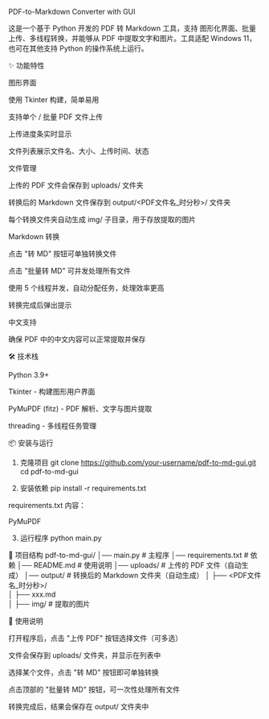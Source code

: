 PDF-to-Markdown Converter with GUI

这是一个基于 Python 开发的 PDF 转 Markdown 工具，支持 图形化界面、批量上传、多线程转换，并能够从 PDF 中提取文字和图片。工具适配 Windows 11，也可在其他支持 Python 的操作系统上运行。

✨ 功能特性

图形界面

使用 Tkinter 构建，简单易用

支持单个 / 批量 PDF 文件上传

上传进度条实时显示

文件列表展示文件名、大小、上传时间、状态

文件管理

上传的 PDF 文件会保存到 uploads/ 文件夹

转换后的 Markdown 文件保存到 output/<PDF文件名_时分秒>/ 文件夹

每个转换文件夹自动生成 img/ 子目录，用于存放提取的图片

Markdown 转换

点击 "转 MD" 按钮可单独转换文件

点击 "批量转 MD" 可并发处理所有文件

使用 5 个线程并发，自动分配任务，处理效率更高

转换完成后弹出提示

中文支持

确保 PDF 中的中文内容可以正常提取并保存

🛠️ 技术栈

Python 3.9+

Tkinter - 构建图形用户界面

PyMuPDF (fitz) - PDF 解析、文字与图片提取

threading - 多线程任务管理

📦 安装与运行
1. 克隆项目
git clone https://github.com/your-username/pdf-to-md-gui.git
cd pdf-to-md-gui

2. 安装依赖
pip install -r requirements.txt


requirements.txt 内容：

PyMuPDF

3. 运行程序
python main.py

📂 项目结构
pdf-to-md-gui/
│── main.py                # 主程序
│── requirements.txt       # 依赖
│── README.md              # 使用说明
│── uploads/               # 上传的 PDF 文件（自动生成）
│── output/                # 转换后的 Markdown 文件夹（自动生成）
│    ├── <PDF文件名_时分秒>/  
│        ├── xxx.md  
│        ├── img/          # 提取的图片

🚀 使用说明

打开程序后，点击 "上传 PDF" 按钮选择文件（可多选）

文件会保存到 uploads/ 文件夹，并显示在列表中

选择某个文件，点击 "转 MD" 按钮即可单独转换

点击顶部的 "批量转 MD" 按钮，可一次性处理所有文件

转换完成后，结果会保存在 output/ 文件夹中
